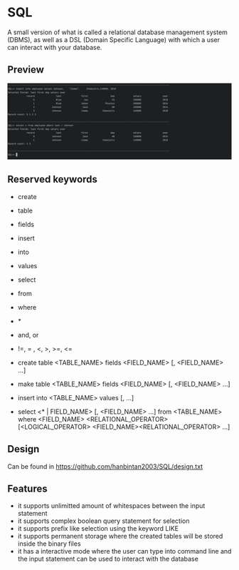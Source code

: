 # SQL
A small version of what is called a relational database management system (DBMS), 
as well as a DSL (Domain Specific Language) with which a user can interact with your database.


## Preview

  ![preview.png](./image/preview.PNG)
## Reserved keywords

- create
- table
- fields
- insert
- into
- values
- select
- from
- where
- \*
- and, or
- !=, = , <, >, >=, <=

- create table <TABLE_NAME> fields <FIELD_NAME> [, <FIELD_NAME> ...]
- make table <TABLE_NAME> fields <FIELD_NAME> [, <FIELD_NAME> ...]
- insert into <TABLE_NAME> values <VALUE> [, <VALUE> ...]
- select <\* | FIELD_NAME> [, <FIELD_NAME> ...] from <TABLE_NAME> where <FIELD_NAME> 
<RELATIONAL_OPERATOR> <VALUE> [<LOGICAL_OPERATOR> <FIELD_NAME><RELATIONAL_OPERATOR> <VALUE> ...]

## Design

Can be found in https://github.com/hanbintan2003/SQL/design.txt

## Features

- it supports unlimitted amount of whitespaces between the input statement
- it supports complex boolean query statement for selection
- it supports prefix like selection using the keyword LIKE
- it supports permanent storage where the created tables will be stored inside the binary files
- it has a interactive mode where the user can type into command line and the input statement can be used to interact with the database
